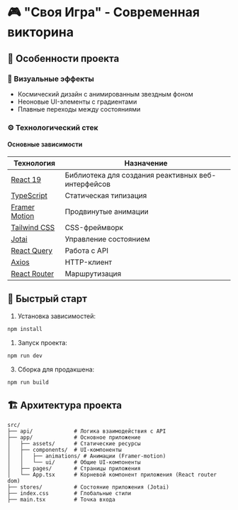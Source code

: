 # 🎮 "Своя Игра" - Современная викторина

## 🌟 Особенности проекта

### 🎨 Визуальные эффекты
- Космический дизайн с анимированным звездным фоном
- Неоновые UI-элементы с градиентами
- Плавные переходы между состояниями

### ⚙️ Технологический стек

#### Основные зависимости
| Технология | Назначение |
|------------|------------|
| [React 19](https://react.dev/) | Библиотека для создания реактивных веб-интерфейсов|
| [TypeScript](https://www.typescriptlang.org/) | Статическая типизация |
| [Framer Motion](https://www.framer.com/motion/) | Продвинутые анимации |
| [Tailwind CSS](https://tailwindcss.com/) | CSS-фреймворк |
| [Jotai](https://jotai.org/) | Управление состоянием |
| [React Query](https://tanstack.com/query/latest/) | Работа с API |
| [Axios](https://axios-http.com/) | HTTP-клиент |
| [React Router](https://reactrouter.com/) | Маршрутизация |

## 🚀 Быстрый старт

1. Установка зависимостей:
```bash
npm install
```
1. Запуск проекта:

```bash
npm run dev
```

3. Сборка для продакшена:

```bash
npm run build
```

## 🏗️ Архитектура проекта

```
src/
├── api/             # Логика взаимодействия с API
├── app/             # Основное приложение
│   ├── assets/      # Статические ресурсы
│   ├── components/  # UI-компоненты
│   │   ├── animations/ # Анимации (Framer-motion)
│   │   └── ui/      # Общие UI-компоненты
│   ├── pages/       # Страницы приложения
│   └── App.tsx      # Корневой компонент приложения (React router dom)
├── stores/          # Состояние приложения (Jotai)
├── index.css        # Глобальные стили
├── main.tsx         # Точка входа
```